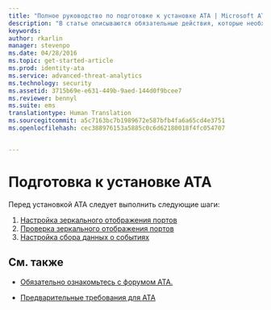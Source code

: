 ```yaml
---
title: "Полное руководство по подготовке к установке ATA | Microsoft ATA"
description: "В статье описываются обязательные действия, которые необходимо выполнить перед развертыванием ATA."
keywords: 
author: rkarlin
manager: stevenpo
ms.date: 04/28/2016
ms.topic: get-started-article
ms.prod: identity-ata
ms.service: advanced-threat-analytics
ms.technology: security
ms.assetid: 3715b69e-e631-449b-9aed-144d0f9bcee7
ms.reviewer: bennyl
ms.suite: ems
translationtype: Human Translation
ms.sourcegitcommit: a5c7163bc7b1989672e587bfb4fa6a65cd4e3751
ms.openlocfilehash: cec388976153a5885c0c6d62180018f4fc054707


---
```


# Подготовка к установке ATA

Перед установкой ATA следует выполнить следующие шаги:

1. [Настройка зеркального отображения портов](configure-port-mirroring.md)
2. [Проверка зеркального отображения портов](validate-port-mirroring.md)
3. [Настройка сбора данных о событиях](configure-event-collection.md)



## См. также

- [Обязательно ознакомьтесь с форумом ATA.](https://social.technet.microsoft.com/Forums/security/home?forum=mata)

- [Предварительные требования для ATA](/advanced-threat-analytics/plan-design/ata-prerequisites)




<!--HONumber=Jul16_HO3-->


